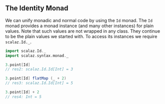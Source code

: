 ## The Identity Monad

We can unify monadic and normal code by using the `Id` monad. The `Id` monad provides a monad instance (and many other instances) for plain values. Note that such values are not wrapped in any class. They continue to be the plain values we started with. To access its instances we require `scalaz.Id._`.

~~~ scala
import scalaz.Id._
import scalaz.syntax.monad._

3.point[Id]
// res2: scalaz.Id.Id[Int] = 3

3.point[Id] flatMap (_ + 2)
// res3: scalaz.Id.Id[Int] = 5

3.point[Id] + 2
// res4: Int = 5
~~~
